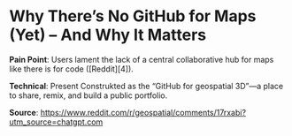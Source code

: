 # Why There’s No GitHub for Maps (Yet) – And Why It Matters

**Pain Point**: Users lament the lack of a central collaborative hub for maps like there is for code ([Reddit][4]).

**Technical**: Present Construkted as the “GitHub for geospatial 3D”—a place to share, remix, and build a public portfolio.

**Source**: https://www.reddit.com/r/geospatial/comments/17rxabi?utm_source=chatgpt.com
